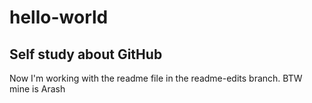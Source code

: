 # hello-world
Self study about GitHub
---------------------------------------

Now I'm working with the readme file in the readme-edits branch. BTW mine is Arash
